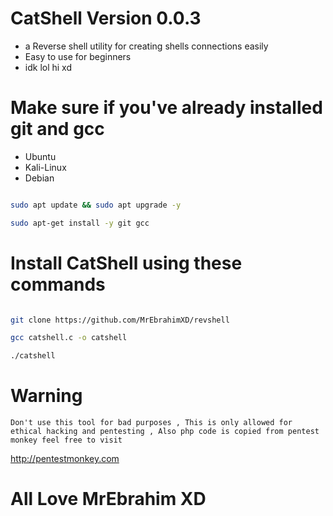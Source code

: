 # CatShell Version 0.0.3

* a Reverse shell utility for creating shells connections easily
* Easy to use for beginners
* idk lol hi xd                                                                                                                                  

 # Make sure if you've already installed git and gcc
 * Ubuntu
 * Kali-Linux
 * Debian
 
 ```bash
 
 sudo apt update && sudo apt upgrade -y
 
 sudo apt-get install -y git gcc 
 ```
 
 # Install CatShell using these commands
 
 ```bash
 
 git clone https://github.com/MrEbrahimXD/revshell
 
 gcc catshell.c -o catshell
 
 ./catshell
 
 
 ```
                                                                                                                                         
# Warning

``
Don't use this tool for bad purposes , This is only allowed for ethical hacking and pentesting , Also php code is copied from pentest monkey feel free to visit 
``

http://pentestmonkey.com

# All Love MrEbrahim XD
                                                                                                                                         
                                                                                                                                         
                                                                                                                                         
